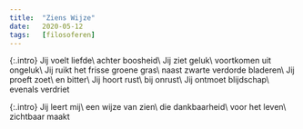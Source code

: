 ```yaml
---
title:  "Ziens Wijze"
date:   2020-05-12
tags:   [filosoferen]
---
```


{:.intro}
Jij voelt liefde\\
achter boosheid\\
Jij ziet geluk\\
voortkomen uit ongeluk\\
Jij ruikt het frisse groene gras\\
naast zwarte verdorde bladeren\\
Jij proeft zoet\\
en bitter\\
Jij hoort rust\\
bij onrust\\
Jij ontmoet blijdschap\\
evenals verdriet

{:.intro}
Jij leert mij\\
een wijze van zien\\
die dankbaarheid\\
voor het leven\\
zichtbaar maakt
